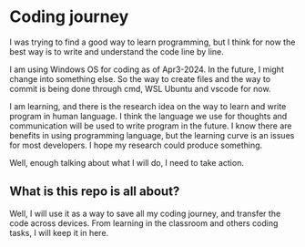 # Coding journey

I was trying to find a good way to learn programming, but I think for now the best way is to write and understand the code line by line. 

I am using Windows OS for coding as of Apr3-2024. In the future, I might change into something else. So the way to create files and the way to commit is being done through cmd, WSL Ubuntu and vscode for now. 

I am learning, and there is the research idea on the way to learn and write program in human language. I think the language we use for thoughts and communication will be used to write program in the future. I know there are benefits in using programming language, but the learning curve is an issues for most developers. I hope my research could produce something. 

Well, enough talking about what I will do, I need to take action. 

## What is this repo is all about? 

Well, I will use it as a way to save all my coding journey, and transfer the code across devices. From learning in the classroom and others coding tasks, I will keep it in here. 